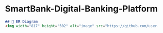 # SmartBank-Digital-Banking-Platform

```markdown
## 📌 ER Diagram
<img width="817" height="502" alt="image" src="https://github.com/user-attachments/assets/cda996b5-5856-48a3-b969-e9cb4eb6f789" />



